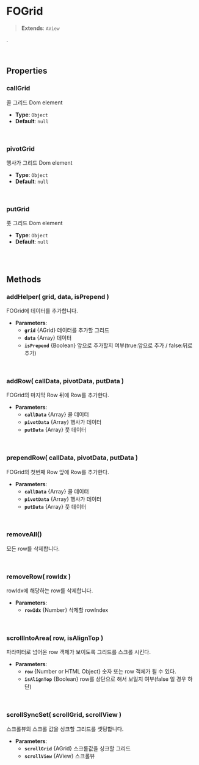 # FOGrid
> **Extends**: `AView`

.

<br/>

## Properties


### callGrid

콜 그리드 Dom element

* **Type**: `Object`
* **Default**: `null`

<br/>

### pivotGrid

행사가 그리드 Dom element

* **Type**: `Object`
* **Default**: `null`

<br/>

### putGrid

풋 그리드 Dom element

* **Type**: `Object`
* **Default**: `null`

<br/>
<br/>

## Methods

### addHelper( grid, data, isPrepend )

FOGrid에 데이터를 추가합니다.

* **Parameters**: 
	* **`grid`** {AGrid} 데이터를 추가할 그리드
	* **`data`** {Array} 데이터
	* **`isPrepend`** {Boolean} 앞으로 추가할지 여부(true:앞으로 추가 / false:뒤로 추가)

<br/>

### addRow( callData, pivotData, putData )

FOGrid의 마지막 Row 뒤에 Row를 추가한다.

* **Parameters**: 
	* **`callData`** {Array} 콜 데이터
	* **`pivotData`** {Array} 행사가 데이터
	* **`putData`** {Array} 풋 데이터

<br/>

### prependRow( callData, pivotData, putData )

FOGrid의 첫번째 Row 앞에 Row를 추가한다.

* **Parameters**: 
	* **`callData`** {Array} 콜 데이터
	* **`pivotData`** {Array} 행사가 데이터
	* **`putData`** {Array} 풋 데이터

<br/>

### removeAll()

모든 row를 삭제합니다.

<br/>

### removeRow( rowIdx )

rowIdx에 해당하는 row를 삭제합니다.

* **Parameters**: 
	* **`rowIdx`** {Number} 삭제할 rowIndex

<br/>

### scrollIntoArea( row, isAlignTop )

파라미터로 넘어온 row 객체가 보이도록 그리드를 스크롤 시킨다.

* **Parameters**: 
	* **`row`** {Number or HTML Object} 숫자 또는 row 객체가 될 수 있다.
	* **`isAlignTop`** {Boolean} row를 상단으로 해서 보일지 여부(false 일 경우 하단)

<br/>

### scrollSyncSet( scrollGrid, scrollView )

스크롤뷰의 스크롤 값을 싱크할 그리드를 셋팅합니다.

* **Parameters**: 
	* **`scrollGrid`** {AGrid} 스크롤값을 싱크할 그리드
	* **`scrollView`** {AView} 스크롤뷰

<br/>
<br/>
